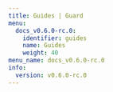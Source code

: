 ```yaml
---
title: Guides | Guard
menu:
  docs_v0.6.0-rc.0:
    identifier: guides
    name: Guides
    weight: 40
menu_name: docs_v0.6.0-rc.0
info:
  version: v0.6.0-rc.0
---
```


